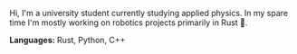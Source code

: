 Hi, I'm a university student currently studying applied physics. In my spare time I'm mostly working on robotics projects primarily in Rust 🦀. 

**Languages:** Rust, Python, C++
